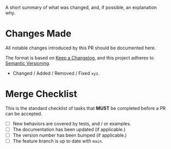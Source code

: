 A short summary of what was changed, and, if possible, an explanation why.

# Changes Made

All notable changes introduced by this PR should be documented here.

The format is based on [Keep a Changelog](https://keepachangelog.com/en/1.0.0/),
and this project adheres to [Semantic Versioning](https://semver.org/spec/v2.0.0.html).

- Changed / Added / Removed / Fixed `xyz`.

# Merge Checklist

This is the standard checklist of tasks that **MUST** be completed before a PR
can be accepted.

- [ ] New behaviors are covered by tests, and / or examples.
- [ ] The documentation has been updated (if applicable.)
- [ ] The version number has been bumped (if applicable.)
- [ ] The feature branch is up to date with `main`. 
